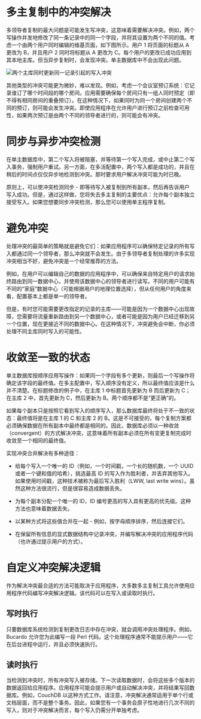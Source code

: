 # 多主复制中的冲突解决

多领导者复制的最大问题是可能发生写冲突，这意味着需要解决冲突。例如，两个写操作并发地修改了同一条记录中的同一个字段，并将其设置为两个不同的值。考虑一个由两个用户同时编辑的维基页面，如下图所示。用户 1 将页面的标题从 A 更改为 B，并且用户 2 同时将标题从 A 更改为 C。每个用户的更改已成功应用到其本地主库。但当异步复制时，会发现冲突。单主数据库中不会出现此问题。

![两个主库同时更新同一记录引起的写入冲突](https://s2.ax1x.com/2020/02/09/1fsqr8.md.png)

其他类型的冲突可能更为微妙，难以发现。例如，考虑一个会议室预订系统：它记录谁订了哪个时间段的哪个房间。应用需要确保每个房间只有一组人同时预定（即不得有相同房间的重叠预订）。在这种情况下，如果同时为同一个房间创建两个不同的预订，则可能会发生冲突。即使应用程序在允许用户进行预订之前检查可用性，如果两次预订是由两个不同的领导者进行的，则可能会有冲突。

# 同步与异步冲突检测

在单主数据库中，第二个写入将被阻塞，并等待第一个写入完成，或中止第二个写入事务，强制用户重试。另一方面，在多活配置中，两个写入都是成功的，并且在稍后的时间点仅仅异步地检测到冲突。那时要求用户解决冲突可能为时已晚。

原则上，可以使冲突检测同步 - 即等待写入被复制到所有副本，然后再告诉用户写入成功。但是，通过这样做，您将失去多主复制的主要优点：允许每个副本独立接受写入。如果您想要同步冲突检测，那么您可以使用单主程序复制。

# 避免冲突

处理冲突的最简单的策略就是避免它们：如果应用程序可以确保特定记录的所有写入都通过同一个领导者，那么冲突就不会发生。由于多领导者复制处理的许多实现冲突相当不好，避免冲突是一个经常推荐的方法。

例如，在用户可以编辑自己的数据的应用程序中，可以确保来自特定用户的请求始终路由到同一数据中心，并使用该数据中心的领导者进行读写。不同的用户可能有不同的“家庭”数据中心（可能根据用户的地理位置选择），但从任何用户的角度来看，配置基本上都是单一的领导者。

但是，有时您可能需要更改指定的记录的主库——可能是因为一个数据中心出现故障，您需要将流量重新路由到另一个数据中心，或者可能是因为用户已经迁移到另一个位置，现在更接近不同的数据中心。在这种情况下，冲突避免会中断，你必须处理不同主库同时写入的可能性。

# 收敛至一致的状态

单主数据库按顺序应用写操作：如果同一个字段有多个更新，则最后一个写操作将确定该字段的最终值。在多主配置中，写入顺序没有定义，所以最终值应该是什么并不清楚。在标题修改的例子中，在主库 1 中标题首先更新为 B 而后更新为 C；在主库 2 中，首先更新为 C，然后更新为 B。两个顺序都不是“更正确”的。

如果每个副本只是按照它看到写入的顺序写入，那么数据库最终将处于不一致的状态：最终值将是在主库 1 的 C 和主库 2 的 B。这是不可接受的，每个复制方案都必须确保数据在所有副本中最终都是相同的。因此，数据库必须以一种收敛（convergent）的方式解决冲突，这意味着所有副本必须在所有变更复制完成时收敛至一个相同的最终值。

实现冲突合并解决有多种途径：

- 给每个写入一个唯一的 ID（例如，一个时间戳，一个长的随机数，一个 UUID 或者一个键和值的哈希），挑选最高 ID 的写入作为胜利者，并丢弃其他写入。如果使用时间戳，这种技术被称为最后写入胜利（LWW, last write wins）。虽然这种方法很流行，但是很容易造成数据丢失。

- 为每个副本分配一个唯一的 ID，ID 编号更高的写入具有更高的优先级。这种方法也意味着数据丢失。

- 以某种方式将这些值合并在一起 - 例如，按字母顺序排序，然后连接它们。

- 在保留所有信息的显式数据结构中记录冲突，并编写解决冲突的应用程序代码（也许通过提示用户的方式）。

# 自定义冲突解决逻辑

作为解决冲突最合适的方法可能取决于应用程序，大多数多主复制工具允许使用应用程序代码编写冲突解决逻辑。该代码可以在写入或读取时执行。

## 写时执行

只要数据库系统检测到复制更改日志中存在冲突，就会调用冲突处理程序。例如，Bucardo 允许您为此编写一段 Perl 代码。这个处理程序通常不能提示用户——它在后台进程中运行，并且必须快速执行。

## 读时执行

当检测到冲突时，所有冲突写入被存储。下一次读取数据时，会将这些多个版本的数据返回给应用程序。应用程序可能会提示用户或自动解决冲突，并将结果写回数据库。例如，CouchDB 以这种方式工作。请注意，冲突解决通常适用于单个行或文档层面，而不是整个事务。因此，如果您有一个事务会原子性地进行几次不同的写入，则对于冲突解决而言，每个写入仍需分开单独考虑。
